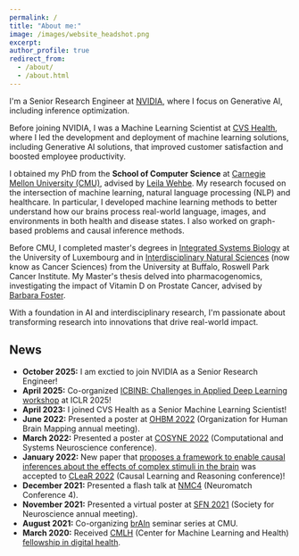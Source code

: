 ```yaml
---
permalink: /
title: "About me:"
image: /images/website_headshot.png
excerpt: 
author_profile: true
redirect_from: 
  - /about/
  - /about.html
---
```

I'm a Senior Research Engineer at [NVIDIA](https://www.nvidia.com/en-us/), where I focus on Generative AI, including inference optimization.

Before joining NVIDIA, I was a Machine Learning Scientist at [CVS Health](https://www.cvshealth.com/), where I led the development and deployment 
of machine learning solutions, including Generative AI solutions, that improved customer satisfaction and boosted employee productivity. 

I obtained my PhD from the **School of Computer Science** at [Carnegie Mellon University (CMU)](https://www.cmu.edu/), advised by [Leila 
Wehbe](http://www.cs.cmu.edu/~lwehbe/index.html). My research focused on the intersection of machine learning, natural language processing (NLP) and healthcare. 
In particular, I developed machine learning methods to better understand how our brains process real-world language, images, and environments in both 
health and disease states. I also worked on graph-based problems and causal inference methods. 

Before CMU, I completed master's degrees in [Integrated Systems Biology](https://wwwde.uni.lu/studiengaenge/fstm/master_in_integrated_systems_biology) at the 
University of Luxembourg and in [Interdisciplinary Natural Sciences](https://www.roswellpark.org/education/masters-phd-programs/masters-program) (now know as Cancer Sciences) 
from the University at Buffalo, Roswell Park Cancer Institute. My Master's thesis delved into pharmacogenomics, investigating the impact of Vitamin D on Prostate Cancer, 
advised by [Barbara Foster](https://www.roswellpark.org/barbara-foster).  
 
With a foundation in AI and interdisciplinary research, I'm passionate about transforming research into innovations that drive real-world impact.

## News
- **October 2025:** I am exctied to join NVIDIA as a Senior Research Engineer!
- **April 2025:** Co-organized [ICBINB: Challenges in Applied Deep Learning workshop](https://sites.google.com/view/icbinb-2025) at ICLR 2025!
- **April 2023:** I joined CVS Health as a Senior Machine Learning Scientist! 
- **June 2022:** Presented a poster at [OHBM 2022](https://www.humanbrainmapping.org/i4a/pages/index.cfm?pageid=4118) (Organization for Human Brain Mapping annual meeting).
- **March 2022:** Presented a poster at [COSYNE 2022](https://www.cosyne.org/) (Computational and Systems Neuroscience conference).
- **January 2022:** New paper that [proposes a framework to enable causal inferences about the effects of complex stimuli in the brain](https://arxiv.org/pdf/2202.10376.pdf) was accepted to [CLeaR 2022](https://www.cclear.cc/2022) (Causal Learning and Reasoning conference)!
- **December 2021:** Presented a flash talk at [NMC4](https://conference.neuromatch.io/) (Neuromatch Conference 4).
- **November 2021:** Presented a virtual poster at [SFN 2021](https://www.sfn.org/meetings/neuroscience-2021) (Society for Neuroscience annual meeting).
- **August 2021:** Co-organizing [brAIn](https://brain.andrew.cmu.edu/seminar) seminar series at CMU. 
- **March 2020:** Received [CMLH](https://www.cs.cmu.edu/cmlh-cfp/) (Center for Machine Learning and Health) [fellowship in digital health](https://www.cs.cmu.edu/cmlh-cfp/fellowships). 
